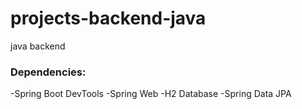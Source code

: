 # projects-backend-java
java backend 

### Dependencies:
-Spring Boot DevTools
-Spring Web
-H2 Database
-Spring Data JPA
